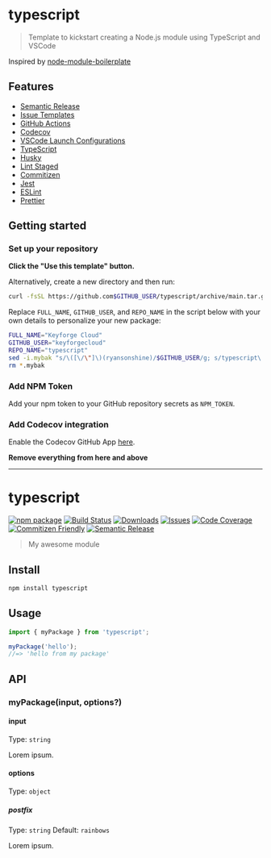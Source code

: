 # typescript

> Template to kickstart creating a Node.js module using TypeScript and VSCode

Inspired by [node-module-boilerplate](https://github.com/sindresorhus/node-module-boilerplate)

## Features

- [Semantic Release](https://github.com/semantic-release/semantic-release)
- [Issue Templates](https://github.com$GITHUB_USER/typescript/tree/main/.github/ISSUE_TEMPLATE)
- [GitHub Actions](https://github.com$GITHUB_USER/typescript/tree/main/.github/workflows)
- [Codecov](https://about.codecov.io/)
- [VSCode Launch Configurations](https://github.com$GITHUB_USER/typescript/blob/main/.vscode/launch.json)
- [TypeScript](https://www.typescriptlang.org/)
- [Husky](https://github.com/typicode/husky)
- [Lint Staged](https://github.com/okonet/lint-staged)
- [Commitizen](https://github.com/search?q=commitizen)
- [Jest](https://jestjs.io/)
- [ESLint](https://eslint.org/)
- [Prettier](https://prettier.io/)

## Getting started

### Set up your repository

**Click the "Use this template" button.**

Alternatively, create a new directory and then run:

```bash
curl -fsSL https://github.com$GITHUB_USER/typescript/archive/main.tar.gz | tar -xz --strip-components=1
```

Replace `FULL_NAME`, `GITHUB_USER`, and `REPO_NAME` in the script below with your own details to personalize your new package:

```bash
FULL_NAME="Keyforge Cloud"
GITHUB_USER="keyforgecloud"
REPO_NAME="typescript"
sed -i.mybak "s/\([\/\"]\)(ryansonshine)/$GITHUB_USER/g; s/typescript\|typescript/$REPO_NAME/g; s/Keyforge Cloud/$FULL_NAME/g" package.json package-lock.json README.md
rm *.mybak
```

### Add NPM Token

Add your npm token to your GitHub repository secrets as `NPM_TOKEN`.

### Add Codecov integration

Enable the Codecov GitHub App [here](https://github.com/apps/codecov).

**Remove everything from here and above**

---

# typescript

[![npm package][npm-img]][npm-url]
[![Build Status][build-img]][build-url]
[![Downloads][downloads-img]][downloads-url]
[![Issues][issues-img]][issues-url]
[![Code Coverage][codecov-img]][codecov-url]
[![Commitizen Friendly][commitizen-img]][commitizen-url]
[![Semantic Release][semantic-release-img]][semantic-release-url]

> My awesome module

## Install

```bash
npm install typescript
```

## Usage

```ts
import { myPackage } from 'typescript';

myPackage('hello');
//=> 'hello from my package'
```

## API

### myPackage(input, options?)

#### input

Type: `string`

Lorem ipsum.

#### options

Type: `object`

##### postfix

Type: `string`
Default: `rainbows`

Lorem ipsum.

[build-img]:https://github.com$GITHUB_USER/typescript/actions/workflows/release.yml/badge.svg
[build-url]:https://github.com$GITHUB_USER/typescript/actions/workflows/release.yml
[downloads-img]:https://img.shields.io/npm/dt/typescript
[downloads-url]:https://www.npmtrends.com/typescript
[npm-img]:https://img.shields.io/npm/v/typescript
[npm-url]:https://www.npmjs.com/package/typescript
[issues-img]:https://img.shields.io/github/issues$GITHUB_USER/typescript
[issues-url]:https://github.com$GITHUB_USER/typescript/issues
[codecov-img]:https://codecov.io/gh$GITHUB_USER/typescript/branch/main/graph/badge.svg
[codecov-url]:https://codecov.io/gh$GITHUB_USER/typescript
[semantic-release-img]:https://img.shields.io/badge/%20%20%F0%9F%93%A6%F0%9F%9A%80-semantic--release-e10079.svg
[semantic-release-url]:https://github.com/semantic-release/semantic-release
[commitizen-img]:https://img.shields.io/badge/commitizen-friendly-brightgreen.svg
[commitizen-url]:http://commitizen.github.io/cz-cli/
